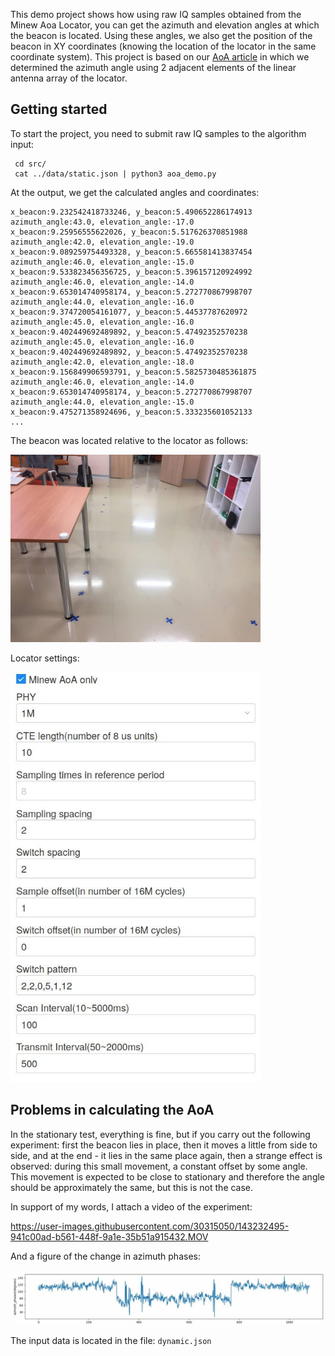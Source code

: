 This demo project shows how using raw IQ samples obtained from the Minew Aoa Locator, you can get the azimuth and elevation angles at which the beacon is located. Using these angles, we also get the position of the beacon in XY coordinates (knowing the location of the locator in the same coordinate system). This project is based on our [AoA article](https://navigine.com/blog/using-angle-of-arrival-for-direction-finding-with-bluetooth/) in which we determined the azimuth angle using 2 adjacent elements of the linear antenna array of the locator.

## Getting started

To start the project, you need to submit raw IQ samples to the algorithm input:

```
 cd src/
 cat ../data/static.json | python3 aoa_demo.py 
```

At the output, we get the calculated angles and coordinates:

```
x_beacon:9.232542418733246, y_beacon:5.490652286174913
azimuth_angle:43.0, elevation_angle:-17.0
x_beacon:9.25956555622026, y_beacon:5.517626370851988
azimuth_angle:42.0, elevation_angle:-19.0
x_beacon:9.089259754493328, y_beacon:5.665581413837454
azimuth_angle:46.0, elevation_angle:-15.0
x_beacon:9.533823456356725, y_beacon:5.396157120924992
azimuth_angle:46.0, elevation_angle:-14.0
x_beacon:9.653014740958174, y_beacon:5.272770867998707
azimuth_angle:44.0, elevation_angle:-16.0
x_beacon:9.374720054161077, y_beacon:5.44537787620972
azimuth_angle:45.0, elevation_angle:-16.0
x_beacon:9.402449692489892, y_beacon:5.47492352570238
azimuth_angle:45.0, elevation_angle:-16.0
x_beacon:9.402449692489892, y_beacon:5.47492352570238
azimuth_angle:42.0, elevation_angle:-18.0
x_beacon:9.156849906593791, y_beacon:5.5825730485361875
azimuth_angle:46.0, elevation_angle:-14.0
x_beacon:9.653014740958174, y_beacon:5.272770867998707
azimuth_angle:44.0, elevation_angle:-15.0
x_beacon:9.475271358924696, y_beacon:5.333235601052133
...
```

The beacon was located relative to the locator as follows:

<img src="img/location.jpg" alt="img/location.jpg" width="400"/>

Locator settings:

<img src="img/locator_settings.jpg" alt="img/locator_settings.jpg" width="400"/>

## Problems in calculating the AoA 

In the stationary test, everything is fine, but if you carry out the following experiment: first the beacon lies in place, then it moves a little from side to side, and at the end - it lies in the same place again, then a strange effect is observed: during this small movement, a constant offset by some angle. This movement is expected to be close to stationary and therefore the angle should be approximately the same, but this is not the case.

In support of my words, I attach a video of the experiment:


https://user-images.githubusercontent.com/30315050/143232495-941c00ad-b561-448f-9a1e-35b51a915432.MOV


And a figure of the change in azimuth phases:

![dynamic_azimuth_phases](img/dynamic_azimuth_phases.jpg)

The input data is located in the file: `dynamic.json`
